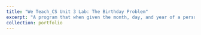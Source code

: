 ```yaml
---
title: "We Teach_CS Unit 3 Lab: The Birthday Problem"
excerpt: "A program that when given the month, day, and year of a person's birth as an integer, it determines the day of week on which the date occurred from any date throughout 1700 to 2099<br/><img src='/images/PrinterNail.png'>"
collection: portfolio
---
```


